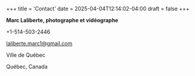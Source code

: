 +++
title = 'Contact'
date = 2025-04-04T12:14:02-04:00
draft = false
+++

**Marc Laliberte, photographe et vidéographe**

+1-514-503-2446

laliberte.marc1@gmail.com

Ville de Québec

Québec, Canada